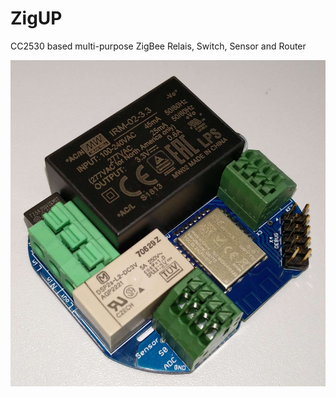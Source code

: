 # ZigUP
CC2530 based multi-purpose ZigBee Relais, Switch, Sensor and Router

![Image of ZigUP board](Pictures/top2.jpg)
